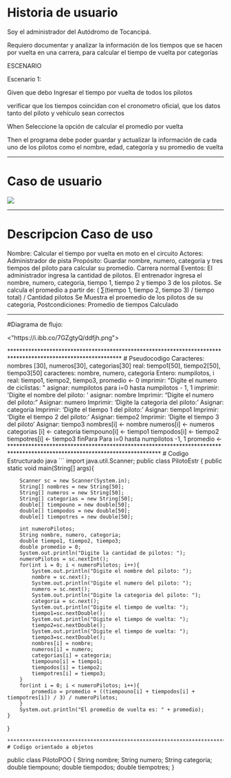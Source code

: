 # Historia de usuario
Soy el  administrador del Autódromo de Tocancipá.

Requiero documentar y analizar la información de los tiempos que se hacen por vuelta en una carrera, para calcular el tiempo de vuelta por categorías 

 
ESCENARIO
 

Escenario 1: 

Given que debo Ingresar el tiempo por vuelta  de todos los pilotos

verificar que los tiempos coincidan con el cronometro oficial, que los datos tanto del piloto y vehículo sean correctos   

When Seleccione la opción de calcular el promedio por vuelta

 

Then el programa debe poder guardar y actualizar la información de cada uno de los pilotos como el nombre, edad, categoría y su promedio de vuelta 

***************************************************************************************************************************


# Caso de usuario

<p align="left">  <img src="https://i.ibb.co/1JGvSTg/img.png">  </p>


***********************************************************************************************************************


# Descripcion Caso de uso 

Nombre: Calcular el tiempo por vuelta en moto en el circuito
Actores: Administrador de pista
Propósito: Guardar nombre, numero, categoria y tres tiempos del piloto para calcular su promedio.
Carrera normal Eventos:
El administrador ingresa la cantidad de pilotos.
El entrenador ingresa el nombre, numero, categoria, tiempo 1,
tiempo 2 y tiempo 3 de los pilotos.
Se calcula el promedio a partir de:
( ∑(tiempo 1, tiempo 2, tiempo 3) / tiempo total) / Cantidad pilotos
Se Muestra el proemedio de los pilotos de su categoria,
Postcondiciones: Promedio de tiempos Calculado
**********************************************************************************************************************
#Diagrama de flujo:
<p align="left">  <"https://i.ibb.co/7GZgtyQ/ddfjh.png">  </p>
*************************************************************************************************************
 # Pseudocodigo
 Caracteres: nombres [30], numeros[30], categorias[30]
real: tiempo1[50], tiempo2[50], tiempo3[50]
caracteres: nombre, numero, categoria
Entero: numpilotos, i
real: tiempo1, tiempo2, tiempo3, promedio <- 0
imprimir: "Digite el numero de ciclistas: "
asignar: numpilotos
para i=0 hasta numpilotos - 1, 1
imprimir: 'Digite el nombre del piloto: '
asignar: nombre
Imprimir: “Digite el numero del piloto:”
Asignar: numero
Imprimir: ‘Digite la categoria del piloto:’
Asignar: categoria
Imprimir: ‘Digite el tiempo 1 del piloto:’
Asignar: tiempo1
Imprimir: ‘Digite el tiempo 2 del piloto:’
Asignar: tiempo2
Imprimir: ‘Digite el tiempo 3 del piloto’
Asignar: tiempo3
nombres[i] <- nombre
numeros[i] <- numeros
categorias [i] <- categoria
tiempouno[i] <- tiempo1
tiempodos[i] <- tiempo2
tiempotres[i] <- tiempo3
finPara
Para i=0 hasta numpilotos -1, 1
promedio <-
**************************************************************************************************************************
 # Codigo Estructurado java
 ```
 import java.util.Scanner;
public class PilotoEstr
{
    public static void main(String[] args){
        
        Scanner sc = new Scanner(System.in);
        String[] nombres = new String[50];
        String[] numeros = new String[50];
        String[] categorias = new String[50];
        double[] tiempouno = new double[50];
        double[] tiempodos = new double[50];
        double[] tiempotres = new double[50];
        
        int numeroPilotos;
        String nombre, numero, categoria;
        double tiempo1, tiempo2, tiempo3;
        double promedio = 0;
        System.out.println("Digite la cantidad de pilotos: ");
        numeroPilotos = sc.nextInt();
        for(int i = 0; i < numeroPilotos; i++){
            System.out.println("Digite el nombre del piloto: ");
            nombre = sc.next();
            System.out.println("Digite el numero del piloto: ");
            numero = sc.next();
            System.out.println("Digite la categoria del piloto: ");
            categoria = sc.next();
            System.out.println("Digite el tiempo de vuelta: ");
            tiempo1=sc.nextDouble();
            System.out.println("Digite el tiempo de vuelta: ");
            tiempo2=sc.nextDouble();
            System.out.println("Digite el tiempo de vuelta: ");
            tiempo3=sc.nextDouble();
            nombres[i] = nombre;
            numeros[i] = numero;
            categorias[i] = categoria;
            tiempouno[i] = tiempo1;
            tiempodos[i] = tiempo2;
            tiempotres[i] = tiempo3;
        }
        for(int i = 0; i < numeroPilotos; i++){
            promedio = promedio + ((tiempouno[i] + tiempodos[i] + tiempotres[i]) / 3) / numeroPilotos;
        }
        System.out.println("El promedio de vuelta es: " + promedio);
    }
}
 ```
**************************************************************************************************************
 # Codigo orientado a objetos
 ```
 public class PilotoPOO
{
  String nombre;
  String numero;
  String categoria;
  double tiempouno;
  double tiempodos;
  double tiempotres;
}
 ```
